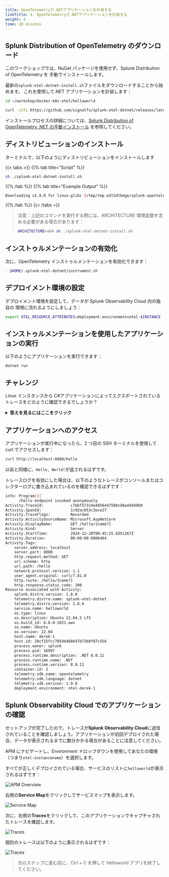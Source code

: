 ```yaml
---
title: OpenTelemetryで.NETアプリケーションを計装する
linkTitle: 4. OpenTelemetryで.NETアプリケーションを計装する
weight: 4
time: 20 minutes
---
```


## Splunk Distribution of OpenTelemetry のダウンロード

このワークショップでは、NuGet パッケージを使用せず、Splunk Distribution of OpenTelemetry を
手動でインストールします。

最新の`splunk-otel-dotnet-install.sh`ファイルをダウンロードすることから始めます。
これを使用して.NET アプリケーションを計装します：

```bash
cd ~/workshop/docker-k8s-otel/helloworld

curl -sSfL https://github.com/signalfx/splunk-otel-dotnet/releases/latest/download/splunk-otel-dotnet-install.sh -O
```

インストールプロセスの詳細については、[Splunk Distribution of OpenTelemetry .NET の手動インストール](https://docs.splunk.com/observability/en/gdi/get-data-in/application/otel-dotnet/instrumentation/instrument-dotnet-application.html#install-the-splunk-distribution-of-opentelemetry-net-manually)
を参照してください。

## ディストリビューションのインストール

ターミナルで、以下のようにディストリビューションをインストールします

{{< tabs >}}
{{% tab title="Script" %}}

```bash
sh ./splunk-otel-dotnet-install.sh
```

{{% /tab %}}
{{% tab title="Example Output" %}}

```bash
Downloading v1.8.0 for linux-glibc (/tmp/tmp.m3tSdtbmge/splunk-opentelemetry-dotnet-linux-glibc-x64.zip)...
```

{{% /tab %}}
{{< /tabs >}}

> 注意：上記のコマンドを実行する際には、ARCHITECTURE 環境変数を含める必要がある場合があります：
>
> ```bash
> ARCHITECTURE=x64 sh ./splunk-otel-dotnet-install.sh
> ```

## インストゥルメンテーションの有効化

次に、OpenTelemetry インストゥルメンテーションを有効化できます：

```bash
. $HOME/.splunk-otel-dotnet/instrument.sh
```

## デプロイメント環境の設定

デプロイメント環境を設定して、データが Splunk Observability Cloud 内の独自の
環境に流れるようにしましょう：

```bash
export OTEL_RESOURCE_ATTRIBUTES=deployment.environment=otel-$INSTANCE
```

## インストゥルメンテーションを使用したアプリケーションの実行

以下のようにアプリケーションを実行できます：

```
dotnet run
```

## チャレンジ

Linux インスタンスから C#アプリケーションによってエクスポートされているトレースをどのように確認できるでしょうか？

<details>
  <summary><b>答えを見るにはここをクリック</b></summary>

これを行う方法は 2 つあります：

1. `dotnet run`コマンドの開始時に`OTEL_TRACES_EXPORTER=otlp,console`を追加することで、トレースが OTLP 経由でコレクターに書き込まれるとともに、コンソールにも書き込まれるようになります。

```bash
OTEL_TRACES_EXPORTER=otlp,console dotnet run
```

2. あるいは、コレクター設定にデバッグエクスポーターを追加し、それをトレースパイプラインに追加することで、トレースがコレクターログに書き込まれるようになります。

```yaml
exporters:
  debug:
    verbosity: detailed
service:
  pipelines:
    traces:
      receivers: [jaeger, otlp, zipkin]
      processors:
        - memory_limiter
        - batch
        - resourcedetection
      exporters: [otlphttp, signalfx, debug]
```

</details>

## アプリケーションへのアクセス

アプリケーションが実行中になったら、2 つ目の SSH ターミナルを使用して curl でアクセスします：

```bash
curl http://localhost:8080/hello
```

以前と同様に、`Hello, World!`が返されるはずです。

トレースログを有効にした場合は、以下のようなトレースがコンソールまたはコレクターログに書き込まれているのを確認できるはずです：

```bash
info: Program[0]
      /hello endpoint invoked anonymously
Activity.TraceId:            c7bbf57314e4856447508cd8addd49b0
Activity.SpanId:             1c92ac653c3ece27
Activity.TraceFlags:         Recorded
Activity.ActivitySourceName: Microsoft.AspNetCore
Activity.DisplayName:        GET /hello/{name?}
Activity.Kind:               Server
Activity.StartTime:          2024-12-20T00:45:25.6551267Z
Activity.Duration:           00:00:00.0006464
Activity.Tags:
    server.address: localhost
    server.port: 8080
    http.request.method: GET
    url.scheme: http
    url.path: /hello
    network.protocol.version: 1.1
    user_agent.original: curl/7.81.0
    http.route: /hello/{name?}
    http.response.status_code: 200
Resource associated with Activity:
    splunk.distro.version: 1.8.0
    telemetry.distro.name: splunk-otel-dotnet
    telemetry.distro.version: 1.8.0
    service.name: helloworld
    os.type: linux
    os.description: Ubuntu 22.04.5 LTS
    os.build_id: 6.8.0-1021-aws
    os.name: Ubuntu
    os.version: 22.04
    host.name: derek-1
    host.id: 20cf15fcc7054b468647b73b8f87c556
    process.owner: splunk
    process.pid: 16997
    process.runtime.description: .NET 8.0.11
    process.runtime.name: .NET
    process.runtime.version: 8.0.11
    container.id: 2
    telemetry.sdk.name: opentelemetry
    telemetry.sdk.language: dotnet
    telemetry.sdk.version: 1.9.0
    deployment.environment: otel-derek-1
```

## Splunk Observability Cloud でのアプリケーションの確認

セットアップが完了したので、トレースが**Splunk Observability Cloud**に送信されていることを確認しましょう。アプリケーションが初回デプロイされた場合、データが表示されるまでに数分かかる場合があることに注意してください。

APM にナビゲートし、Environment ドロップダウンを使用してあなたの環境（つまり`otel-instancename`）を選択します。

すべてが正しくデプロイされている場合、サービスのリストに`helloworld`が表示されるはずです：

![APM Overview](../images/apm_overview.png)

右側の**Service Map**をクリックしてサービスマップを表示します。

![Service Map](../images/service_map.png)

次に、右側の**Traces**をクリックして、このアプリケーションでキャプチャされたトレースを確認します。

![Traces](../images/traces.png)

個別のトレースは以下のように表示されるはずです：

![Traces](../images/trace.png)

> 次のステップに進む前に、Ctrl + C を押して Helloworld アプリを終了してください。
